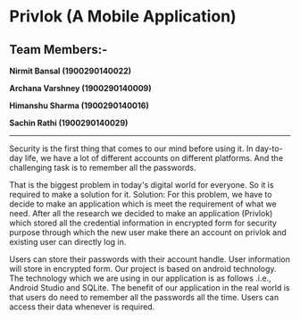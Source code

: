 # Privlok (A Mobile Application)
## Team Members:- 
**Nirmit Bansal (1900290140022)**

**Archana Varshney (1900290140009)**

**Himanshu Sharma (1900290140016)**

**Sachin Rathi (1900290140029)**

*******************************************************************************************
Security is the first thing that comes to our mind before using it. In day-to-day life, 
we have a lot of different accounts on different platforms. And the challenging task is to 
remember all the passwords. 

That is the biggest problem in today's digital world for 
everyone. So it is required to make a solution for it. Solution: For this problem, we have to 
decide to make an application which is meet the requirement of what we need. After all the 
research we decided to make an application (Privlok) which stored all the credential 
information in encrypted form for security purpose through which the new user make there 
an account on privlok and existing user can directly log in. 


Users can store their passwords with their account handle. User information will store in encrypted form. Our project is 
based on android technology. The technology which we are using in our application is as 
follows .i.e., Android Studio and SQLite. The benefit of our application in the real world is that 
users do need to remember all the passwords all the time. Users can access their data 
whenever is required.

